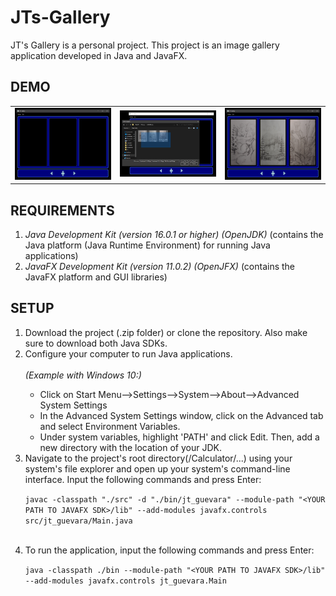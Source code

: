 # JTs-Gallery
JT's Gallery is a personal project. This project is an image gallery application developed in Java and JavaFX.

<h2>DEMO</h2>

<table>
<td><img src="docs/demo.png" width=340></td>
<td><img src="docs/demo2.png" width=340></td>
<td><img src="docs/demo3.png" width=340></td>
</table>

<h2>REQUIREMENTS</h2>
<ol>
  <li><em>Java Development Kit (version 16.0.1 or higher) (OpenJDK)</em>
    (contains the Java platform (Java Runtime Environment) for running Java applications)</li>
  <li><em>JavaFX Development Kit (version 11.0.2) (OpenJFX)</em>
    (contains the JavaFX platform and GUI libraries)</li>
  </ol>
  

<h2>SETUP</h2>
<ol>
  <li>Download the project (.zip folder) or clone the repository. Also make sure to download both Java SDKs.</li>
  <li>Configure your computer to run Java applications.</li><br/>
  <em>(Example with Windows 10:)</em><br/>
  <ul>
    
  <li>Click on Start Menu-->Settings-->System-->About-->Advanced System Settings</li>
  <li>In the Advanced System Settings window, click on the Advanced tab and select Environment Variables.
  <li>Under system variables, highlight 'PATH' and click Edit. Then, add a new directory with the location of your JDK.</li>
  </ul>

  <li>Navigate to the project's root directory(/Calculator/...) using your system's file explorer and open up your system's command-line interface.
  Input the following commands and press Enter: </li>

  `javac -classpath "./src" -d "./bin/jt_guevara" --module-path "<YOUR PATH TO JAVAFX SDK>/lib" --add-modules javafx.controls src/jt_guevara/Main.java`
  <br/><br/>
  <li>To run the application, input the following commands and press Enter:
  
  `java -classpath ./bin --module-path "<YOUR PATH TO JAVAFX SDK>/lib" --add-modules javafx.controls jt_guevara.Main`
  </li>
 </ol>